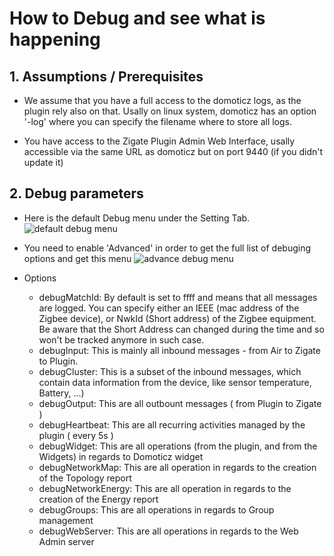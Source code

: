 # How to Debug and see what is happening


## 1. Assumptions / Prerequisites

* We assume that you have a full access to the domoticz logs, as the plugin rely also on that.
Usally on linux system, domoticz has an option '-log' where you can specify the filename where to store all logs.

* You have access to the Zigate Plugin Admin Web Interface, usally accessible via the same URL as domoticz but on port 9440 (if you didn't update it)


## 2. Debug parameters

* Here is the default Debug menu under the Setting Tab.
![default debug menu](https://github.com/pipiche38/Domoticz-Zigate-Wiki/blob/master/Images/default-debug.png)

* You need to enable 'Advanced' in order to get the full list of debuging options and get this menu
![advance debug menu](https://github.com/pipiche38/Domoticz-Zigate-Wiki/blob/master/Images/advanced-debug.png)

* Options
  * debugMatchId: By default is set to ffff and means that all messages are logged. You can specify either an IEEE (mac address of the Zigbee device), or NwkId (Short address) of the Zigbee equipment. Be aware that the Short Address can changed during the time and so won't be tracked anymore in such case.
  * debugInput: This is mainly all inbound messages - from Air to Zigate to Plugin.
  * debugCluster: This is a subset of the inbound messages, which contain data information from the device, like sensor temperature, Battery, ...)
  * debugOutput: This are all outbount messages ( from Plugin to Zigate )
  * debugHeartbeat: This are all recurring activities managed by the plugin ( every 5s )
  * debugWidget: This are all operations (from the plugin, and from the Widgets) in regards to Domoticz widget
  * debugNetworkMap: This are all operation in regards to the creation of the Topology report
  * debugNetworkEnergy: This are all operation in regards to the creation of the Energy report
  * debugGroups: This are all operations in regards to Group management
  * debugWebServer: This are all operations in regards to the Web Admin server
